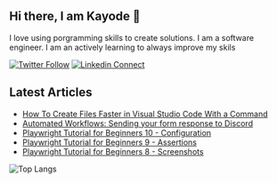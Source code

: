 ## Hi there, I am Kayode 👋
I love using porgramming skills to create solutions. I am a software engineer. I am an actively learning to always improve my skils

[![Twitter Follow](https://img.shields.io/twitter/follow/zt4ff?color=%231DA1F2&label=Follow%20%40zt4ff&logo=twitter&style=for-the-badge)](https://twitter.com/intent/follow?screen_name=zt4ff)
[![Linkedin Connect](https://img.shields.io/badge/linkedin-%230077B5.svg?&style=for-the-badge&logo=linkedin&logoColor=white)](https://www.linkedin.com/in/oluwasegun-kayode-07879b1aa/)

## Latest Articles
<!-- HASHNODE:START -->
- [How To Create Files Faster in Visual Studio Code With a Command](https://blog.zt4ff.dev/how-to-create-files-faster-in-visual-studio-code-with-a-command)
- [Automated Workflows: Sending your form response to Discord](https://blog.zt4ff.dev/automated-workflows-sending-your-form-response-to-discord)
- [Playwright Tutorial for Beginners 10 - Configuration](https://blog.zt4ff.dev/playwright-tutorial-for-beginners-10-configuration)
- [Playwright Tutorial for Beginners 9 - Assertions](https://blog.zt4ff.dev/playwright-tutorial-for-beginners-9-assertions)
- [Playwright Tutorial for Beginners 8 - Screenshots](https://blog.zt4ff.dev/playwright-tutorial-for-beginners-8-screenshots)
<!-- HASHNODE:END -->

![Top Langs](https://github-readme-stats.vercel.app/api/top-langs/?username=zt4ff&theme=radical)

